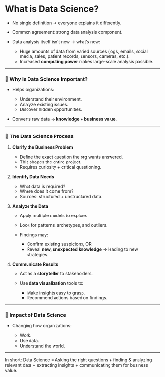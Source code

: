 # What is Data Science?

* No single definition → everyone explains it differently.
* Common agreement: strong data analysis component.
* Data analysis itself isn’t new → what’s new:

  * Huge amounts of data from varied sources (logs, emails, social media, sales, patient records, sensors, cameras, etc.).
  * Increased **computing power** makes large-scale analysis possible.

---

### 🔹 Why is Data Science Important?

* Helps organizations:

  * Understand their environment.
  * Analyze existing issues.
  * Discover hidden opportunities.
* Converts raw data → **knowledge + business value**.

---

### 🔹 The Data Science Process

1. **Clarify the Business Problem**

   * Define the exact question the org wants answered.
   * This shapes the entire project.
   * Requires curiosity + critical questioning.

2. **Identify Data Needs**

   * What data is required?
   * Where does it come from?
   * Sources: structured + unstructured data.

3. **Analyze the Data**

   * Apply multiple models to explore.
   * Look for patterns, archetypes, and outliers.
   * Findings may:

     * Confirm existing suspicions, OR
     * Reveal **new, unexpected knowledge** → leading to new strategies.

4. **Communicate Results**

   * Act as a **storyteller** to stakeholders.
   * Use **data visualization** tools to:

     * Make insights easy to grasp.
     * Recommend actions based on findings.

---

### 🔹 Impact of Data Science

* Changing how organizations:

  * Work.
  * Use data.
  * Understand the world.

---

In short: Data Science = Asking the right questions + finding & analyzing relevant data + extracting insights + communicating them for business value.
